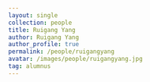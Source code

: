 ```yaml
---
layout: single
collection: people
title: Ruigang Yang
author: Ruigang Yang
author_profile: true
permalink: /people/ruigangyang
avatar: /images/people/ruigangyang.jpg
tag: alumnus
---
```


